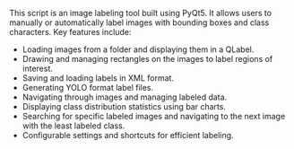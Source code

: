 This script is an image labeling tool built using PyQt5. It allows users to manually or automatically label images with bounding boxes and class characters.
Key features include:
  - Loading images from a folder and displaying them in a QLabel.
  - Drawing and managing rectangles on the images to label regions of interest.
  - Saving and loading labels in XML format.
  - Generating YOLO format label files.
  - Navigating through images and managing labeled data.
  - Displaying class distribution statistics using bar charts.
  - Searching for specific labeled images and navigating to the next image with the least labeled class.
  - Configurable settings and shortcuts for efficient labeling.
